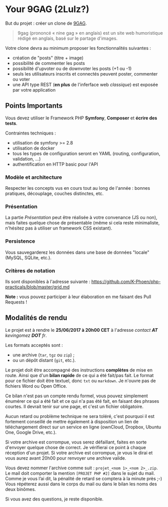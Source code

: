 Your 9GAG (2Lulz?)
==================

But du projet : créer un clone de [9GAG](https://9gag.com/).

> 9gag (prononcé « nine gag » en anglais) est un site web humoristique rédigé
> en anglais, basé sur le partage d'images.

Votre clone devra au minimum proposer les fonctionnalités suivantes :
* création de "posts" (titre + image)
* possibilité de commenter les posts
* possibilité d'upvoter ou de downvoter les posts (+1 ou -1)
* seuls les utilisateurs inscrits et connectés peuvent poster, commenter ou
  voter
* une API type REST (**en plus** de l'inferface web *classique*) est exposée par
  votre application

## Points Importants

Vous devez utiliser le Framework PHP **Symfony**, **Composer** et **écrire des tests**.

Contraintes techniques :
* utilisation de symfony >= 2.8
* utilisation de docker
* tous les types de configuration seront en YAML (routing, configuration,
  validation, …)
* authentification en HTTP basic pour l'API

### Modèle et architecture

Respecter les concepts vus en cours tout au long de l'année : bonnes pratiques,
découplage, couches distinctes, etc.

### Présentation

La partie _Présentation_ peut être réalisée à votre convenance (JS ou non), mais
faites quelque chose de présentable (même si cela reste minimaliste, n'hésitez
pas à utiliser un framework CSS existant).

### Persistence

Vous sauvegarderez les données dans une base de données "locale" (MySQL, SQLite,
etc.).

### Critères de notation

Ils sont disponibles à l'adresse suivante : https://github.com/K-Phoen/php-practicals/blob/master/grid.md

**Note :** vous pouvez participer à leur élaboration en me faisant des Pull Requests !

## Modalités de rendu

Le projet est à rendre le **25/06/2017 à 20h00 CET** à l'adresse *contact __AT__ kevingomez __DOT__ fr*.

Les formats acceptés sont :

* une archive (`tar`, `tgz` ou `zip`) ;
* ou un dépôt distant (`git`, etc.).

Le projet doit être accompagné des instructions **complètes** de mise en route.
Ainsi que d'un **bilan rapide** de ce qui a été fait/pas fait. Le format pour ce
fichier doit être textuel, donc `txt` ou `markdown`. Je n'ouvre pas de fichiers
Word ou Open Office.

Ce bilan n'est pas un compte rendu formel, vous pouvez simplement énumérer ce
qui a été fait et ce qui n'a pas été fait, en faisant des phrases courtes. Il
devrait tenir sur une page, et c'est un fichier obligatoire.

Aucun retard ou problème technique ne sera toléré, c'est pourquoi il est
fortement conseillé de mettre également à disposition un lien de téléchargement
direct sur un service en ligne (ownCloud, Dropbox, Ubuntu One, Google Drive,
etc.).

Si votre archive est corrompue, vous serez défaillant, faites en sorte d'envoyer
quelque chose de correct. Je vérifierai ce point à chaque réception d'un projet.
Si votre archive est corrompue, je vous le dirai et vous aurez avant 20h00 pour
renvoyer une archive valide.

Vous devez nommer l'archive comme suit : `projet_<nom 1>_<nom 2>_.zip`. Le mail
doit comporter la mention `[PROJET PHP #2]` dans le sujet du mail. Comme je vous
l’ai dit, la pénalité de retard se comptera à la minute près ;-)
Vous répéterez aussi dans le corps du mail ou dans le bilan les noms des deux
binômes.

Si vous avez des questions, je reste disponible.
